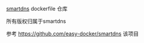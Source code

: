 [smartdns](https://github.com/pymumu/smartdns) dockerfile 仓库

所有版权归属于smartdns

参考 https://github.com/easy-docker/smartdns 该项目